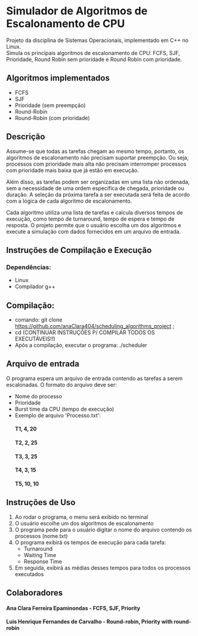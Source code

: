 # Simulador de Algoritmos de Escalonamento de CPU

Projeto da disciplina de Sistemas Operacionais, implementado em C++ no Linux.  
Simula os principais algoritmos de escalonamento de CPU: FCFS, SJF, Prioridade, Round Robin sem prioridade e Round Robin com prioridade.

## Algoritmos implementados
- FCFS
- SJF
- Prioridade (sem preempção)
- Round-Robin
- Round-Robin (com prioridade)

## Descrição
Assume-se que todas as tarefas chegam ao mesmo tempo, portanto, os algoritmos de escalonamento não precisam suportar preempção. Ou seja, processos com prioridade mais alta não precisam interromper processos com prioridade mais baixa que já estão em execução.

Além disso, as tarefas podem ser organizadas em uma lista não ordenada, sem a necessidade de uma ordem específica de chegada, prioridade ou duração. A seleção da próxima tarefa a ser executada será feita de acordo com a lógica de cada algoritmo de escalonamento.

Cada algoritmo utiliza uma lista de tarefas e calcula diversos tempos de execução, como tempo de turnaround, tempo de espera e tempo de resposta. O projeto permite que o usuário escolha um dos algoritmos e execute a simulação com dados fornecidos em um arquivo de entrada.

## Instruções de Compilação e Execução
### Dependências:
- Linux
- Compilador g++
  
## Compilação:
- comando: git clone <https://github.com/anaClara404/scheduling_algorithms_project> ;
- cd <diretorio-do-repositorio>
(CONTINUAR INSTRUÇÕES P/ COMPILAR TODOS OS EXECUTÁVEIS!!)
- Após a compilação, executar o programa: ./scheduler

## Arquivo de entrada
O programa espera um arquivo de entrada contendo as tarefas a serem escalonadas. O formato do arquivo deve ser:
- Nome do processo
- Prioridade
- Burst time da CPU (tempo de execução)
- Exemplo de arquivo 'Processo.txt':
  #### T1, 4, 20
  #### T2, 2, 25
  #### T3, 3, 25
  #### T4, 3, 15
  #### T5, 10, 10

## Instruções de Uso
1. Ao rodar o programa, o menu será exibido no terminal
2. O usuário escolhe um dos algoritmos de escalonamento
3. O programa pede para o usuário digitar o nome do arquivo contendo os processos (nome.txt)
4. O programa exibirá os tempos de execução para cada tarefa:
   - Turnaround
   - Waiting Time
   - Response Time
5. Em seguida, exibirá as médias desses tempos para todos os processos executados

## Colaboradores
#### Ana Clara Ferreira Epaminondas - FCFS, SJF, Priority
#### Luis Henrique Fernandes de Carvalho - Round-robin, Priority with round-robin
